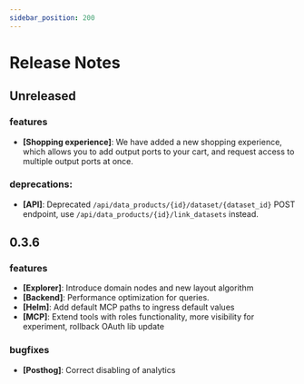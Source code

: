 ```yaml
---
sidebar_position: 200
---
```


# Release Notes

## Unreleased

### features
- **[Shopping experience]**: We have added a new shopping experience, which allows you to add output ports to your cart,
  and request access to multiple output ports at once.

### deprecations:
- **[API]**: Deprecated `/api/data_products/{id}/dataset/{dataset_id}` POST endpoint, use `/api/data_products/{id}/link_datasets` instead.

## 0.3.6

### features

- **[Explorer]**: Introduce domain nodes and new layout algorithm
- **[Backend]**: Performance optimization for queries.
- **[Helm]**: Add default MCP paths to ingress default values
- **[MCP]**: Extend tools with roles functionality, more visibility for experiment, rollback OAuth lib update

### bugfixes

- **[Posthog]**: Correct disabling of analytics
